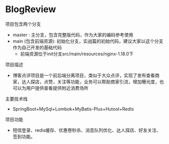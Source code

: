 # BlogReview
项目包含两个分支
* master : 主分支，包含完整版代码，作为大家的编码参考使用
* main (包含前端资源): 初始化分支，实战篇的初始代码，建议大家以这个分支作为自己开发的基础代码
  * 前端资源位于init分支src/main/resources/nginx-1.18.0下

项目描述
* 博客点评项目是一个前后端分离项目，类似于大众点评，实现了发布查看商家，达人探店，点赞，关注等功能，业务可以帮助商家引流，增加曝光度，也可以为用户提供查看提供附近消费场所


主要技术栈
* SpringBoot+MySql+Lombok+MyBatis-Plus+Hutool+Redis

项目功能
* 短信登录、redis缓存、优惠卷秒杀、消息队列优化、达人探店、好友关注、签到功能。
